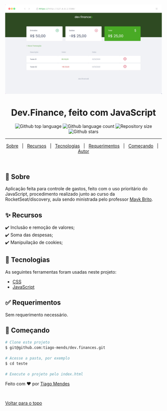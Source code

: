 <div align="center" id="top"> 
  <img src="https://raw.githubusercontent.com/tiago-mends/dev.finances/master/images/screenshot/screenshot.png" alt="Dev.Finance" />

</div>

<h1 align="center">Dev.Finance, feito com JavaScript</h1>

<p align="center">
  <img alt="Github top language" src="https://img.shields.io/github/languages/top/tiago-mends/dev.finances">

  <img alt="Github language count" src="https://img.shields.io/github/languages/count/tiago-mends/dev.finances">

  <img alt="Repository size" src="https://img.shields.io/github/repo-size/tiago-mends/dev.finances">

  <img alt="Github stars" src="https://img.shields.io/github/stars/tiago-mends/dev.finances" />
</p>

<hr>

<p align="center">
  <a href="#dart-sobre">Sobre</a> &#xa0; | &#xa0; 
  <a href="#sparkles-recursos">Recursos</a> &#xa0; | &#xa0;
  <a href="#rocket-tecnologias">Tecnologias</a> &#xa0; | &#xa0;
  <a href="#white_check_mark-requerimentos">Requerimentos</a> &#xa0; | &#xa0;
  <a href="#checkered_flag-começando">Começando</a> &#xa0; | &#xa0;
  <a href="https://github.com/tiago-mends" target="_blank">Autor</a>
</p>

<br>

## :dart: Sobre ##

Aplicação feita para controle de gastos, feito com o uso prioritário do JavaScript, procedimento realizado junto ao curso da RocketSeat/discovery, aula sendo ministrada pelo professor <a href="https://github.com/maykbrito" target="_blank">Mayk Brito</a>.

## :sparkles: Recursos ##

:heavy_check_mark: Inclusão e remoção de valores;\
:heavy_check_mark: Soma das despesas;\
:heavy_check_mark: Manipuilação de cookies;

## :rocket: Tecnologias ##

As seguintes ferramentas foram usadas neste projeto:

- [CSS](https://www.w3.org/Style/CSS/Overview.en.html)
- [JavaScript](https://www.javascript.com/)

## :white_check_mark: Requerimentos ##

Sem requerimento necessário.

## :checkered_flag: Começando ##

```bash
# Clone este projeto
$ git@github.com:tiago-mends/dev.finances.git

# Acesse a pasta, por exemplo
$ cd teste

# Execute o projeto pelo index.html
```



Feito com :heart: por <a href="https://github.com/tiago-mends" target="_blank">Tiago Mendes</a>

&#xa0;

<a href="#top">Voltar para o topo</a>

